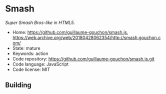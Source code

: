 # Smash

_Super Smash Bros-like in HTML5._

- Home: https://github.com/guillaume-gouchon/smash.js, https://web.archive.org/web/20180428062354/http://smash.gouchon.com/
- State: mature
- Keywords: action
- Code repository: https://github.com/guillaume-gouchon/smash.js.git
- Code language: JavaScript
- Code license: MIT

## Building
